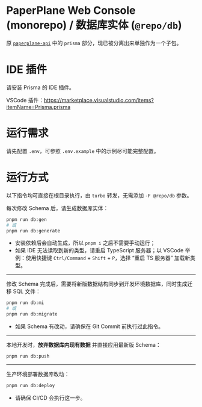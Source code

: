 # PaperPlane Web Console (monorepo) / 数据库实体 (`@repo/db`)

原 [`paperplane-api`](https://git.paperplane.cc/jia-niang/paperplane-api) 中的 `prisma` 部分，现已被分离出来单独作为一个子包。

# IDE 插件

请安装 Prisma 的 IDE 插件。

VSCode 插件：https://marketplace.visualstudio.com/items?itemName=Prisma.prisma

# 运行需求

请先配置 `.env`，可参照 `.env.example` 中的示例尽可能完整配置。

# 运行方式

以下指令均可直接在根目录执行，由 `turbo` 转发，无需添加 `-F @repo/db` 参数。

每次修改 Schema 后，请生成数据库实体：

```bash
pnpm run db:gen
# 或
pnpm run db:generate
```

- 安装依赖后会自动生成，所以 `pnpm i` 之后不需要手动运行；
- 如果 IDE 无法读取到新的类型，请重启 TypeScript 服务器；以 VSCode 举例：使用快捷键 `Ctrl/Command` + `Shift` + `P`，选择 “重启 TS 服务器” 加载新类型。

---

修改 Schema 完成后，需要将新版数据结构同步到开发环境数据库，同时生成迁移 SQL 文件：

```bash
pnpm run db:mi
# 或
pnpm run db:migrate
```

- 如果 Schema 有改动，请确保在 Git Commit 前执行过此指令。

---

本地开发时，**放弃数据库内现有数据** 并直接应用最新版 Schema：

```bash
pnpm run db:push
```

---

生产环境部署数据库改动：

```bash
pnpm run db:deploy
```

- 请确保 CI/CD 会执行这一步。
